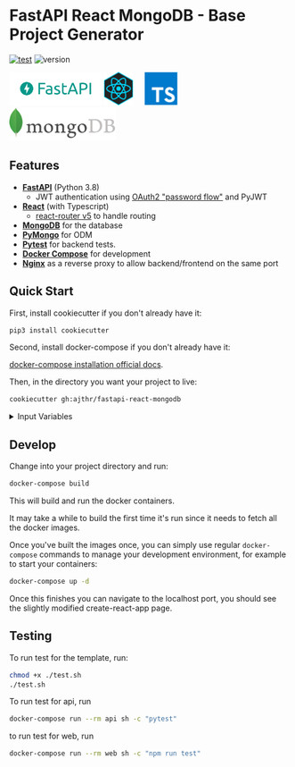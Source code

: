 # FastAPI React MongoDB - Base Project Generator

[![test](https://github.com/ajthr/fastapi-react-mongodb/actions/workflows/test.yml/badge.svg)](https://github.com/ajthr/fastapi-react-mongodb/actions/workflows/test.yml) ![version](https://img.shields.io/badge/version-0.1-orange)

<div>
<img src="assets/fastapi-logo.png" alt="fastapi-logo" height="60" /> <img
src="assets/react-logo.png" alt="react-logo" height="60" /> &nbsp; &nbsp; <img
src="assets/typescript-logo.png" alt="typescript-logo" height="60" /> &nbsp;&nbsp;&nbsp;
<img src="assets/mongodb-logo.png" alt="mongodb-logo" height="60" />
</div>

## Features

- **[FastAPI](https://fastapi.tiangolo.com/)** (Python 3.8)
  - JWT authentication using [OAuth2 "password
    flow"](https://fastapi.tiangolo.com/tutorial/security/simple-oauth2/) and
    PyJWT
- **[React](https://reactjs.org/)** (with Typescript)
  - [react-router v5](https://reacttraining.com/react-router/) to handle routing
- **[MongoDB](https://www.mongodb.com/)** for the database
- **[PyMongo](https://pymongo.readthedocs.io/)** for ODM
- **[Pytest](https://docs.pytest.org/en/latest/)** for backend tests.
- **[Docker Compose](https://docs.docker.com/compose/)** for development
- **[Nginx](https://www.nginx.com/)** as a reverse proxy to allow
  backend/frontend on the same port

## Quick Start

First, install cookiecutter if you don't already have it:

```bash
pip3 install cookiecutter
```

Second, install docker-compose if you don't already have it:

[docker-compose installation official
docs](https://docs.docker.com/compose/install/).

Then, in the directory you want your project to live:

```bash
cookiecutter gh:ajthr/fastapi-react-mongodb
```

<details><summary>Input Variables</summary>

- project_name [default fastapi-react-mongodb]
- project_slug [default fastapi-react-mongodb] - this is your project directory
- external_database [default n] - whether to use any external database like mongodb atlas
- external_db_uri [optional default None] - database uri to connect to external database if using one.
- mongodb_user [default root]
- mongodb_password [default password]
- secret_key [default super_secret]

</details>

## Develop

Change into your project directory and run:

```bash
docker-compose build
```

This will build and run the docker containers.

It may take a while to build the first time it's run since it needs to fetch all
the docker images.

Once you've built the images once, you can simply use regular `docker-compose`
commands to manage your development environment, for example to start your
containers:

```bash
docker-compose up -d
```

Once this finishes you can navigate to the localhost port, you should see the slightly modified create-react-app page.

## Testing

To run test for the template, run:

```bash
chmod +x ./test.sh
./test.sh
```

To run test for api, run
```bash
docker-compose run --rm api sh -c "pytest"
```

to run test for web, run
```bash
docker-compose run --rm web sh -c "npm run test"
```
